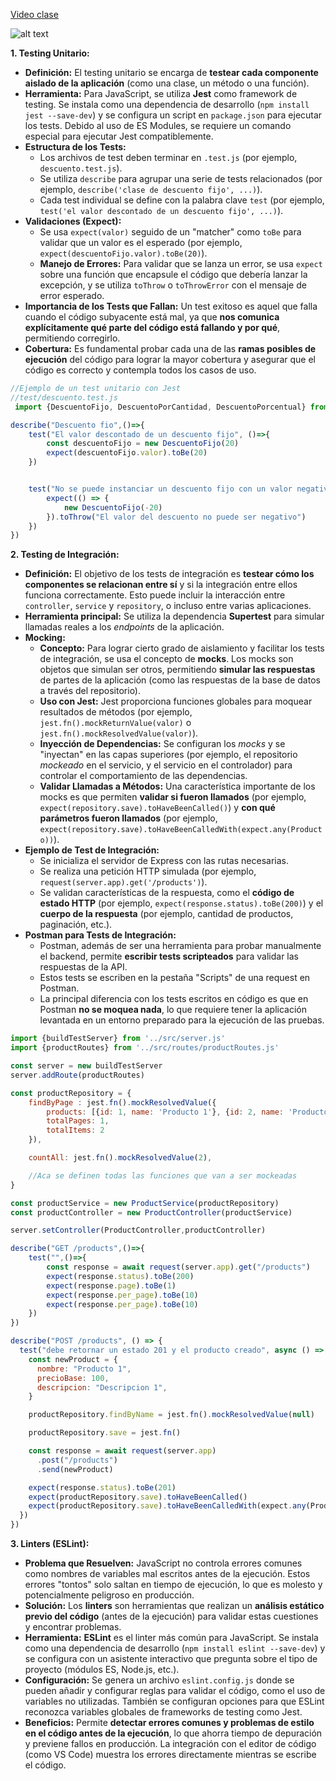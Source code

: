 [Video clase](https://youtu.be/ujvclaXx2Ew)

![alt text](img/image.png)

**1. Testing Unitario:**
*   **Definición:** El testing unitario se encarga de **testear cada componente aislado de la aplicación** (como una clase, un método o una función).
*   **Herramienta:** Para JavaScript, se utiliza **Jest** como framework de testing. Se instala como una dependencia de desarrollo (`npm install jest --save-dev`) y se configura un script en `package.json` para ejecutar los tests. Debido al uso de ES Modules, se requiere un comando especial para ejecutar Jest compatiblemente.
*   **Estructura de los Tests:**
    *   Los archivos de test deben terminar en `.test.js` (por ejemplo, `descuento.test.js`).
    *   Se utiliza `describe` para agrupar una serie de tests relacionados (por ejemplo, `describe('clase de descuento fijo', ...)`).
    *   Cada test individual se define con la palabra clave `test` (por ejemplo, `test('el valor descontado de un descuento fijo', ...)`).
*   **Validaciones (Expect):**
    *   Se usa `expect(valor)` seguido de un "matcher" como `toBe` para validar que un valor es el esperado (por ejemplo, `expect(descuentoFijo.valor).toBe(20)`).
    *   **Manejo de Errores:** Para validar que se lanza un error, se usa `expect` sobre una función que encapsule el código que debería lanzar la excepción, y se utiliza `toThrow` o `toThrowError` con el mensaje de error esperado.
*   **Importancia de los Tests que Fallan:** Un test exitoso es aquel que falla cuando el código subyacente está mal, ya que **nos comunica explícitamente qué parte del código está fallando y por qué**, permitiendo corregirlo.
*   **Cobertura:** Es fundamental probar cada una de las **ramas posibles de ejecución** del código para lograr la mayor cobertura y asegurar que el código es correcto y contempla todos los casos de uso.

```js
//Ejemplo de un test unitario con Jest
//test/descuento.test.js
 import {DescuentoFijo, DescuentoPorCantidad, DescuentoPorcentual} from '../src/descuento.js';

describe("Descuento fio",()=>{
    test("El valor descontado de un descuento fijo", ()=>{
        const descuentoFijo = new DescuentoFijo(20)
        expect(descuentoFijo.valor).toBe(20)
    })


    test("No se puede instanciar un descuento fijo con un valor negativo", () => {
        expect(() => {
            new DescuentoFijo(-20)
        }).toThrow("El valor del descuento no puede ser negativo")
    })
})

```

**2. Testing de Integración:**
*   **Definición:** El objetivo de los tests de integración es **testear cómo los componentes se relacionan entre sí** y si la integración entre ellos funciona correctamente. Esto puede incluir la interacción entre `controller`, `service` y `repository`, o incluso entre varias aplicaciones.
*   **Herramienta principal:** Se utiliza la dependencia **Supertest** para simular llamadas reales a los *endpoints* de la aplicación.
*   **Mocking:**
    *   **Concepto:** Para lograr cierto grado de aislamiento y facilitar los tests de integración, se usa el concepto de **mocks**. Los mocks son objetos que simulan ser otros, permitiendo **simular las respuestas** de partes de la aplicación (como las respuestas de la base de datos a través del repositorio).
    *   **Uso con Jest:** Jest proporciona funciones globales para moquear resultados de métodos (por ejemplo, `jest.fn().mockReturnValue(valor)` o `jest.fn().mockResolvedValue(valor)`).
    *   **Inyección de Dependencias:** Se configuran los *mocks* y se "inyectan" en las capas superiores (por ejemplo, el repositorio *mockeado* en el servicio, y el servicio en el controlador) para controlar el comportamiento de las dependencias.
    *   **Validar Llamadas a Métodos:** Una característica importante de los mocks es que permiten **validar si fueron llamados** (por ejemplo, `expect(repository.save).toHaveBeenCalled()`) y **con qué parámetros fueron llamados** (por ejemplo, `expect(repository.save).toHaveBeenCalledWith(expect.any(Producto))`).
*   **Ejemplo de Test de Integración:**
    *   Se inicializa el servidor de Express con las rutas necesarias.
    *   Se realiza una petición HTTP simulada (por ejemplo, `request(server.app).get('/products')`).
    *   Se validan características de la respuesta, como el **código de estado HTTP** (por ejemplo, `expect(response.status).toBe(200)`) y el **cuerpo de la respuesta** (por ejemplo, cantidad de productos, paginación, etc.).
*   **Postman para Tests de Integración:**
    *   Postman, además de ser una herramienta para probar manualmente el backend, permite **escribir tests scripteados** para validar las respuestas de la API.
    *   Estos tests se escriben en la pestaña "Scripts" de una request en Postman.
    *   La principal diferencia con los tests escritos en código es que en Postman **no se moquea nada**, lo que requiere tener la aplicación levantada en un entorno preparado para la ejecución de las pruebas.

```js
import {buildTestServer} from '../src/server.js'
import {productRoutes} from '../src/routes/productRoutes.js'

const server = new buildTestServer
server.addRoute(productRoutes)

const productRepository = {
    findByPage : jest.fn().mockResolvedValue({
        products: [{id: 1, name: 'Producto 1'}, {id: 2, name: 'Producto 2'}],
        totalPages: 1,
        totalItems: 2
    }),

    countAll: jest.fn().mockResolvedValue(2),

    //Aca se definen todas las funciones que van a ser mockeadas
}

const productService = new ProductService(productRepository)
const productController = new ProductController(productService)

server.setController(ProductController,productController)

describe("GET /products",()=>{
    test("",()=>{
        const response = await request(server.app).get("/products")
        expect(response.status).toBe(200)
        expect(response.page).toBe(1)
        expect(response.per_page).toBe(10)
        expect(response.per_page).toBe(10)
    })
})

describe("POST /products", () => {
  test("debe retornar un estado 201 y el producto creado", async () => {
    const newProduct = {
      nombre: "Producto 1",
      precioBase: 100,
      descripcion: "Descripcion 1",
    }

    productRepository.findByName = jest.fn().mockResolvedValue(null)

    productRepository.save = jest.fn()

    const response = await request(server.app)
      .post("/products")
      .send(newProduct)

    expect(response.status).toBe(201)
    expect(productRepository.save).toHaveBeenCalled()
    expect(productRepository.save).toHaveBeenCalledWith(expect.any(Producto))
  })
})
```

**3. Linters (ESLint):**
*   **Problema que Resuelven:** JavaScript no controla errores comunes como nombres de variables mal escritos antes de la ejecución. Estos errores "tontos" solo saltan en tiempo de ejecución, lo que es molesto y potencialmente peligroso en producción.
*   **Solución:** Los **linters** son herramientas que realizan un **análisis estático previo del código** (antes de la ejecución) para validar estas cuestiones y encontrar problemas.
*   **Herramienta:** **ESLint** es el linter más común para JavaScript. Se instala como una dependencia de desarrollo (`npm install eslint --save-dev`) y se configura con un asistente interactivo que pregunta sobre el tipo de proyecto (módulos ES, Node.js, etc.).
*   **Configuración:** Se genera un archivo `eslint.config.js` donde se pueden añadir y configurar reglas para validar el código, como el uso de variables no utilizadas. También se configuran opciones para que ESLint reconozca variables globales de frameworks de testing como Jest.
*   **Beneficios:** Permite **detectar errores comunes y problemas de estilo en el código antes de la ejecución**, lo que ahorra tiempo de depuración y previene fallos en producción. La integración con el editor de código (como VS Code) muestra los errores directamente mientras se escribe el código.
